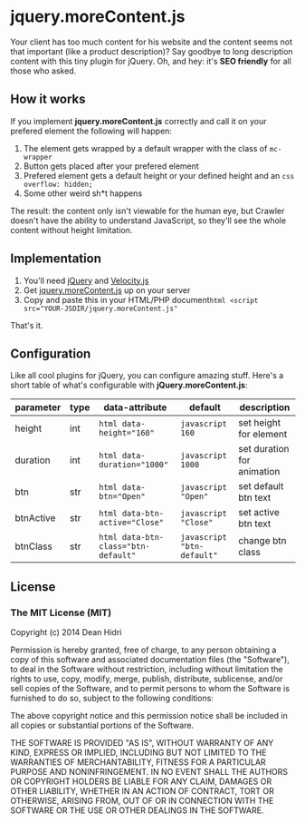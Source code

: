 # jquery.moreContent.js
Your client has too much content for his website and the content seems not that important (like a product description)? Say goodbye to long description content with this tiny plugin for jQuery. Oh, and hey: it's **SEO friendly** for all those who asked.

## How it works
If you implement **jquery.moreContent.js** correctly and call it on your prefered element the following will happen:
1. The element gets wrapped by a default wrapper with the class of ```mc-wrapper```
2. Button gets placed after your prefered element
3. Prefered element gets a default height or your defined height and an ```css overflow: hidden;```
3. Some other weird sh*t happens

The result: the content only isn't viewable for the human eye, but Crawler doesn't have the ability to understand JavaScript, so they'll see the whole content without height limitation.

## Implementation
1. You'll need [jQuery](http://jquery.com/download/) and [Velocity.js](http://julian.com/research/velocity/)
2. Get [jquery.moreContent.js](../master/jquery.morecontent.js) up on your server
3. Copy and paste this in your HTML/PHP document```html <script src="YOUR-JSDIR/jquery.moreContent.js"```

That's it.

## Configuration
Like all cool plugins for jQuery, you can configure amazing stuff. Here's a short table of what's configurable with **jQuery.moreContent.js**:

parameter | type | data-attribute | default | description
--- | --- | --- | --- | ---
height | int | ```html data-height="160"``` | ```javascript 160``` | set height for element
duration | int | ```html data-duration="1000"``` | ```javascript 1000``` | set duration for animation
btn | str | ```html data-btn="Open"``` | ```javascript "Open"``` | set default btn text
btnActive | str | ```html data-btn-active="Close"``` | ```javascript "Close"``` | set active btn text
btnClass | str | ```html data-btn-class="btn-default"``` | ```javascript "btn-default"``` | change btn class

## License

### The MIT License (MIT)

Copyright (c) 2014 Dean Hidri

Permission is hereby granted, free of charge, to any person obtaining a copy
of this software and associated documentation files (the "Software"), to deal
in the Software without restriction, including without limitation the rights
to use, copy, modify, merge, publish, distribute, sublicense, and/or sell
copies of the Software, and to permit persons to whom the Software is
furnished to do so, subject to the following conditions:

The above copyright notice and this permission notice shall be included in all
copies or substantial portions of the Software.

THE SOFTWARE IS PROVIDED "AS IS", WITHOUT WARRANTY OF ANY KIND, EXPRESS OR
IMPLIED, INCLUDING BUT NOT LIMITED TO THE WARRANTIES OF MERCHANTABILITY,
FITNESS FOR A PARTICULAR PURPOSE AND NONINFRINGEMENT. IN NO EVENT SHALL THE
AUTHORS OR COPYRIGHT HOLDERS BE LIABLE FOR ANY CLAIM, DAMAGES OR OTHER
LIABILITY, WHETHER IN AN ACTION OF CONTRACT, TORT OR OTHERWISE, ARISING FROM,
OUT OF OR IN CONNECTION WITH THE SOFTWARE OR THE USE OR OTHER DEALINGS IN THE
SOFTWARE.
